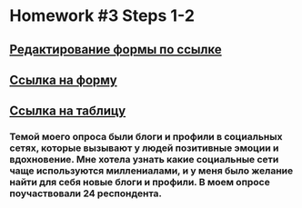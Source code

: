 # Homework #3 Steps 1-2
## [Редактирование формы по ссылке](https://docs.google.com/forms/d/10HitnJo-FscH7YfY0lUlwn2Xak_L_pgmo54gcneoE00/edit?usp=sharing)

## [Ссылка на форму](https://docs.google.com/forms/d/e/1FAIpQLSeABiWiK0w524KlZaLV9C-lwv5jsQITgkzV3W02lih5FoK5qQ/viewform?usp=sf_link)
## [Ссылка на таблицу](https://docs.google.com/spreadsheets/d/1AsOAWluWWnWzDuHuCSIRu5aavIjAb88544K1juuXXng/edit?usp=sharing)
### Темой моего опроса были блоги и профили в социальных сетях, которые вызывают у людей позитивные эмоции и вдохновение. Мне хотела узнать какие социальные сети чаще используются миллениалами, и у меня было желание найти для себя новые блоги и профили.  В моем опросе поучаствовали 24 респондента.
